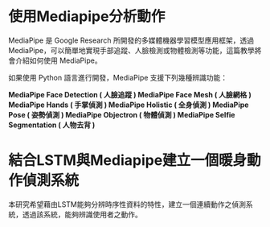# 使用Mediapipe分析動作
MediaPipe 是 Google Research 所開發的多媒體機器學習模型應用框架，透過 MediaPipe，可以簡單地實現手部追蹤、人臉檢測或物體檢測等功能，這篇教學將會介紹如何使用 MediaPipe。

如果使用 Python 語言進行開發，MediaPipe 支援下列幾種辨識功能：

**MediaPipe Face Detection ( 人臉追蹤 )
MediaPipe Face Mesh ( 人臉網格 )
MediaPipe Hands ( 手掌偵測 )
MediaPipe Holistic ( 全身偵測 )
MediaPipe Pose ( 姿勢偵測 )
MediaPipe Objectron ( 物體偵測 )
MediaPipe Selfie Segmentation ( 人物去背 )**

# 結合LSTM與Mediapipe建立一個暖身動作偵測系統
本研究希望藉由LSTM能夠分辨時序性資料的特性，建立一個連續動作之偵測系統，透過該系統，能夠辨識使用者之動作。
